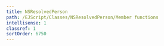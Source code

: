 ```yaml
---
title: NSResolvedPerson
path: /EJScript/Classes/NSResolvedPerson/Member functions
intellisense: 1
classref: 1
sortOrder: 6750
---
```





